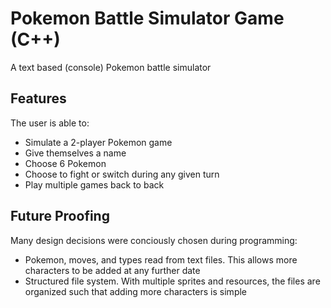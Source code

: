 # Pokemon Battle Simulator Game (C++)
A text based (console) Pokemon battle simulator

## Features
The user is able to:
<br>
* Simulate a 2-player Pokemon game
* Give themselves a name
* Choose 6 Pokemon
* Choose to fight or switch during any given turn
* Play multiple games back to back


## Future Proofing
Many design decisions were conciously chosen during programming:
* Pokemon, moves, and types read from text files. This allows more characters to be added at any further date
* Structured file system. With multiple sprites and resources, the files are organized such that adding more characters is simple
